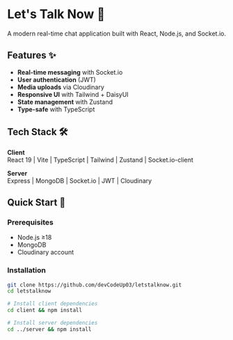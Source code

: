 # Let's Talk Now 💬

A modern real-time chat application built with React, Node.js, and Socket.io.


## Features ✨

- **Real-time messaging** with Socket.io
- **User authentication** (JWT)
- **Media uploads** via Cloudinary
- **Responsive UI** with Tailwind + DaisyUI
- **State management** with Zustand
- **Type-safe** with TypeScript

## Tech Stack 🛠️

**Client**  
React 19 | Vite | TypeScript | Tailwind | Zustand | Socket.io-client  

**Server**  
Express | MongoDB | Socket.io | JWT | Cloudinary

## Quick Start 🚀

### Prerequisites
- Node.js ≥18
- MongoDB
- Cloudinary account

### Installation
```bash
git clone https://github.com/devCodeUp03/letstalknow.git
cd letstalknow

# Install client dependencies
cd client && npm install

# Install server dependencies
cd ../server && npm install
